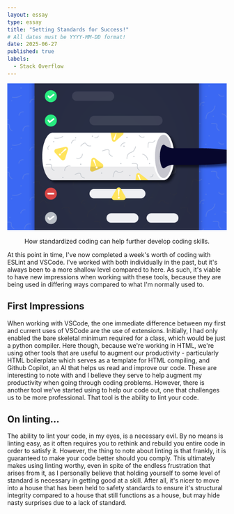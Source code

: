 ```yaml
---
layout: essay
type: essay
title: "Setting Standards for Success!"
# All dates must be YYYY-MM-DD format!
date: 2025-06-27
published: true
labels:
  - Stack Overflow
---
```

<img 
  src="../img/lint.png" 
  class="img-fluid rounded mx-auto d-block" 
  style="width: 600px;" 
  alt="Brain image">

<div style="text-align: center;">
  How standardized coding can help further develop coding skills.
</div>

At this point in time, I've now completed a week's worth of coding with ESLint and VSCode. I've worked with both individually in the past, but it's always been to a more shallow level compared to here. As such, it's viable to have new impressions when working with these tools, because they are being used in differing ways compared to what I'm normally used to.
  
## First Impressions
When working with VSCode, the one immediate difference between my first and current uses of VSCode are the use of extensions. Initially, I had only enabled the bare skeletal minimum required for a class, which would be just a python compiler. Here though, because we're working in HTML, we're using other tools that are useful to augment our productivity - particularly HTML boilerplate which serves as a template for HTML compiling, and Github Copilot, an AI that helps us read and improve our code. These are interesting to note with and I believe they serve to help augment my productivity when going through coding problems. However, there is another tool we've started using to help our code out, one that challenges us to be more professional. That tool is the ability to lint your code.

## On linting...
The ability to lint your code, in my eyes, is a necessary evil. By no means is linting easy, as it often requires you to rethink and rebuild you entire code in order to satisfy it. However, the thing to note about linting is that frankly, it is guaranteed to make your code better should you comply. This ultimately makes using linting worthy, even in spite of the endless frustration that arises from it, as I personally believe that holding yourself to some level of standard is necessary in getting good at a skill. After all, it's nicer to move into a house that has been held to safety standards to ensure it's structural integrity compared to a house that still functions as a house, but may hide nasty surprises due to a lack of standard.


